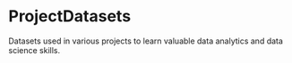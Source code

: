 # ProjectDatasets
Datasets used in various projects to learn valuable data analytics and data science skills. 
